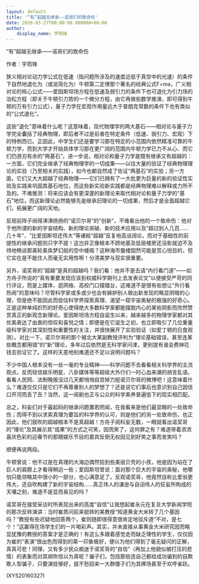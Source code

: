 ```yaml
---
layout: default
title: '“有”超越无继承――诺哥们的致命伤'
date: 2016-03-27T00:00:00.000000+08:00
author:
    display_name: 宇筠锋
---
```


“有”超越无继承――诺哥们的致命伤

作者：宇筠锋

狭义相对论动力学公式在低速（指问题所涉及的速度远低于真空中的光速）的条件下自然地退化为（或说简化为）牛顿第二定律那个著名的经典公式F=ma，广义相对论的核心公式――爱因斯坦场方程在低速及弱引力的条件下也可退化为引力场的泊松方程（即关于牛顿引力势的一个微分方程，由它再做些数学推演，即可得到牛顿的万有引力公式），量子力学在宏观作用量远大于普朗克常数的条件下也有类似的“公式退化”。

这些“退化”意味着什么呢？这意味着，现代物理学的两大基石――相对论与量子力学完全囊括了经典物理，即后者不过是前者在特定条件（低速、弱引力、宏观）下的特例而已。正因此，中学生们还是要学习那在特定的小范围内依然精准可靠的牛顿力学，而到大学才开始具体学习那在更广阔的范围内牛顿力学已力不从心、而它们仍游刃有余的“两基石”。进一步说，相对论和量子力学是既有继承又有超越的：一方面，它们完全继承了经典物理学的一切成果――以往大量的验证了经典物理理论的实验（乃至相关的实践），如今也都自然成了佐证“两基石”的实验；另一方面，它们又大大超越了经典物理――它们已拥有了一大批更为巨量的新的验证性实验及实践来巩固其基石地位，而这些新实验新实践都是经典物理难以解释或力所不及的。不难推测：将来应该会有更深邃的新理论来取代相对论和量子力学的“基石”地位，而这新理论必然能够先是继承旧理论的一切成果，然后才是全面超越它们，拓展更广阔的天地。

反观前阵子闹得沸沸扬扬的“诺贝尔哥”的“创新”，不难看出他的一个致命伤：他对于他所谓的新的宇宙结构、新的理论突破、新的技术应用以及“超过别人几百……几十年”、“比爱因斯坦还伟大”等诸般“超越”反复地高谈阔论，而对于基础性的前提性的继承问题则只字不提！这岂非正像根本不顾地基及低层楼房还没影就迫不及待地畅谈那美轮美奂梦幻般的空中楼阁？这种海市蜃楼固然可能是赏心悦目的，但它实在是不能住人而毫无实用性啊！分清美梦与现实很重要。

另外，诺奖哥的“超越”是真的超越吗？我们看：他并不是去请“内行看门道”――如方舟子所说的“真有重要发现应该到权威科学期刊上去发表论文”以便接受严苛的同行评议，而是上媒体、逛网络、高校门口摆擂台，这难道不是很有些想让“外行看热闹”的意味吗？尽管科学家或多或少也会有嫉妒别人做出新发现的略显阴暗的心理，但是绝不能因此而低估科学界探索真理、渴望一窥宇宙奥秘的极强的好奇心。正是这种单纯炽烈的好奇心使得绝大多数科学家都能摆脱内心的某些阴影而欣然赞赏真正的新观念新理论。爱因斯坦场方程自诞生以来，越来越多的物理学家都对其优美表达了由衷的惊叹和喜悦之情；即便是在它诞生之初，也立即吸引了几位重量级科学家对其深刻性和重要性的关注，并很快展开了实验验证（如爱丁顿的日食观测）。对比一下，诺贝尔哥的那个被北大某副教授评判为“理论基础错误，甚至连某些概念都用错”的“新”理论，多年过后依然是无科学家问津，更别提有谁会费神花钱去验证它了。这样的天差地别难道还不足以说明问题吗？

不少中国人根本没有一丝一毫的专业精神――科学问题不去看看相关科学界的主流观点，反而轻信娱乐明星、八卦媒体等等超级大外行们一时心血来潮的胡言乱语。看看人民网、法制晚报没过几天都悄悄自宫掉力挺诺贝尔哥的微博吧！这意味着什么？难道仅仅只是它们不再尊重别人的梦想了？还是说它们事后也意识到自己因信口开河而丢了丑？当然，这一闹剧也正与公众的科学素养普遍低下的现实相匹配。

总之，科妄们对于最起码的继承问题置若罔闻，在我看来是他们最显眼的一处致命伤；而得不到以求索真理为要旨的科学界的认可，则是他们的另一处致命伤，也正因此，他们鼓吹的超越根本不是真超越！方舟子阅科妄无数，一眼就看出诺奖哥的“理论”及其展示其“成果”的方式之可笑，因而笑了，这何罪之有？难道带着浓浓喜庆色彩的迎春节的那期娱乐节目的嘉宾反倒无权因见到好笑之事而发笑吗？

顺便再说两段。

牛顿曾说：他不过是在真理的大海边偶然拾到些美丽贝壳的小孩，他是因为站在了巨人的肩膀上才看得稍远一些；爱因斯坦曾说：面对那个巨大的宇宙的奥秘，他哪怕只能领略其中很小的一部分，也心满意足了。反观诺奖哥，他竟然自称比爱翁更伟大，还自吹构建了新的宇宙结构……真正伟人的谦逊与自诩伟人的狂妄所构成的天壤之别，难道不是显而易见的吗？

诺奖哥在接受采访时所表现出来的高度“自信”让我想起崔永元在复旦大学新闻学院的那次反转演讲：当时崔质问前来挺转的某教授“知道黄金大米转了几个基因吗？”教授有些迟疑地回答两个，崔则随即很得意很肯定地驳斥道“不对，是七个！”这赢得在场学生们的一片喝彩声。其实，并未直接从事黄金大米研究因而略显犹豫的教授的答案才是正确的！有这么多跟着感觉走而缺乏理性的学生，仅仅因为崔的“表演”很出色而得到的第一印象极好，便以为他们得到了毫无疑问的正解，真真可悲！同理，又有多少民众痴迷于诺奖哥的“自信”（再加上他貌似被打压的悲情）的表象而对其胡吹信以为真呢？骗子们，包括那些连自己都给成功骗到的自欺欺人型骗子，只要演技够好，就不愁招来一大群傻子们为其捧场甚至于欢呼雀跃。

(XYS20160327)

